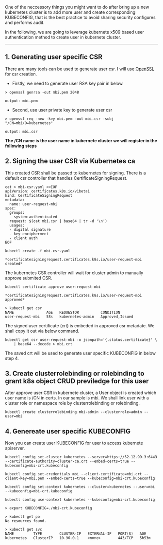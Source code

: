 One of the neccessory things you might want to do after bring up a new kubernetes cluster is to add more user and create corresponding KUBECONFIG, that is the best practice to avoid sharing security configures and performs audit. 

In the following, we are going to leverage kubernete x509 based user authentication method to create user in kubernete cluster. 

* * *


## 1. Generating user specific CSR

There are many tools can be used to generate user csr. I will use [OpenSSL](https://www.openssl.org/) for csr creation. 

* Firstly, we need to generate user RSA key pair in below. 

```
> openssl genrsa -out mbi.pem 2048

output: mbi.pem
```

* Second, use user private key to generate user csr

```
> openssl req -new -key mbi.pem -out mbi.csr -subj "/CN=mbi/O=kubernetes"

output: mbi.csr
```
**The /CN name is the user name in kubernete cluster we will register in the following steps**

## 2. Signing the user CSR via Kubernetes ca

This created CSR shall be passed to kubernetes for signing. There is a default csr controller that handles CertificateSigningRequest. 

```
cat > mbi-csr.yaml <<EOF
apiVersion: certificates.k8s.io/v1beta1
kind: CertificateSigningRequest
metadata:
  name: user-request-mbi
spec:
  groups:
  - system:authenticated
  request: $(cat mbi.csr | base64 | tr -d '\n')
  usages:
  - digital signature
  - key encipherment
  - client auth
EOF
```

```
kubectl create -f mbi-csr.yaml

*certificatesigningrequest.certificates.k8s.io/user-request-mbi created*
```

The kubernetes CSR controller will wait for cluster admin to manually approve submited CSR. 

```
kubectl certificate approve user-request-mbi

*certificatesigningrequest.certificates.k8s.io/user-request-mbi approved*
```

```
> kubectl get csr
NAME               AGE   REQUESTOR          CONDITION
user-request-mbi   58s   kubernetes-admin   Approved,Issued
```

The signed user certificate (crt) is embeded in approved csr metadate. We shall copy it out via below command. 

```
kubectl get csr user-request-mbi -o jsonpath='{.status.certificate}' \
    | base64 --decode > mbi.crt
```

The saved crt will be used to generate user specific KUBECONFIG in below step 4.

## 3. Create clusterrolebinding or rolebinding to grant k8s object CRUD previledge for this user

After approve user CSR in kubernete cluster, a User object is created which user name is /CN in certs. In our sample is mbi. 
We shall link user with a cluster role or namespace role by clusterrolebinding or rolebinding.

```
kubectl create clusterrolebinding mbi-admin --clusterrole=admin --user=mbi
```

## 4. Genereate user specific KUBECONFIG

Now you can create user KUBECONFIG for user to access kubernete apiserver. 

```
kubectl config set-cluster kubernetes --server=https://52.12.99.3:6443 --certificate-authority=cluster-ca.crt --embed-certs=true --kubeconfig=mbi-crt.kubeconfig

```

```
kubectl config set-credentials mbi --client-certificate=mbi.crt --client-key=mbi.pem --embed-certs=true --kubeconfig=mbi-crt.kubeconfig

```

```
kubectl config set-context kubernetes --cluster=kubernetes --user=mbi --kubeconfig=mbi-crt.kubeconfig

```

```
kubectl config use-context kubernetes --kubeconfig=mbi-crt.kubeconfig

```

```
> export KUBECONFIG=./mbi-crt.kubeconfig

> kubectl get po
No resources found.

> kubectl get svc
NAME         TYPE        CLUSTER-IP   EXTERNAL-IP   PORT(S)   AGE
kubernetes   ClusterIP   10.96.0.1    <none>        443/TCP   5h53m
```
